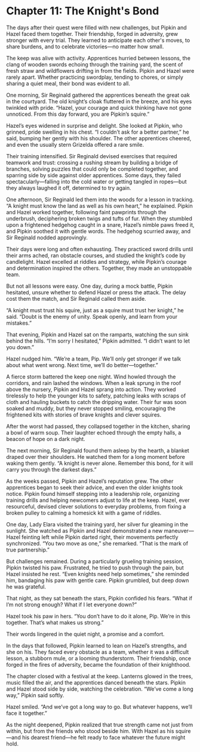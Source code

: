 # Chapter 11: The Knight's Bond

The days after their quest were filled with new challenges, but Pipkin and Hazel faced them together. Their friendship, forged in adversity, grew stronger with every trial. They learned to anticipate each other's moves, to share burdens, and to celebrate victories—no matter how small.

The keep was alive with activity. Apprentices hurried between lessons, the clang of wooden swords echoing through the training yard, the scent of fresh straw and wildflowers drifting in from the fields. Pipkin and Hazel were rarely apart. Whether practicing swordplay, tending to chores, or simply sharing a quiet meal, their bond was evident to all.

One morning, Sir Reginald gathered the apprentices beneath the great oak in the courtyard. The old knight’s cloak fluttered in the breeze, and his eyes twinkled with pride. “Hazel, your courage and quick thinking have not gone unnoticed. From this day forward, you are Pipkin’s squire.”

Hazel’s eyes widened in surprise and delight. She looked at Pipkin, who grinned, pride swelling in his chest. “I couldn’t ask for a better partner,” he said, bumping her gently with his shoulder. The other apprentices cheered, and even the usually stern Grizelda offered a rare smile.

Their training intensified. Sir Reginald devised exercises that required teamwork and trust: crossing a rushing stream by building a bridge of branches, solving puzzles that could only be completed together, and sparring side by side against older apprentices. Some days, they failed spectacularly—falling into the cold water or getting tangled in ropes—but they always laughed it off, determined to try again.

One afternoon, Sir Reginald led them into the woods for a lesson in tracking. “A knight must know the land as well as his own heart,” he explained. Pipkin and Hazel worked together, following faint pawprints through the underbrush, deciphering broken twigs and tufts of fur. When they stumbled upon a frightened hedgehog caught in a snare, Hazel’s nimble paws freed it, and Pipkin soothed it with gentle words. The hedgehog scurried away, and Sir Reginald nodded approvingly.

Their days were long and often exhausting. They practiced sword drills until their arms ached, ran obstacle courses, and studied the knight’s code by candlelight. Hazel excelled at riddles and strategy, while Pipkin’s courage and determination inspired the others. Together, they made an unstoppable team.

But not all lessons were easy. One day, during a mock battle, Pipkin hesitated, unsure whether to defend Hazel or press the attack. The delay cost them the match, and Sir Reginald called them aside.

“A knight must trust his squire, just as a squire must trust her knight,” he said. “Doubt is the enemy of unity. Speak openly, and learn from your mistakes.”

That evening, Pipkin and Hazel sat on the ramparts, watching the sun sink behind the hills. “I’m sorry I hesitated,” Pipkin admitted. “I didn’t want to let you down.”

Hazel nudged him. “We’re a team, Pip. We’ll only get stronger if we talk about what went wrong. Next time, we’ll do better—together.”

A fierce storm battered the keep one night. Wind howled through the corridors, and rain lashed the windows. When a leak sprung in the roof above the nursery, Pipkin and Hazel sprang into action. They worked tirelessly to help the younger kits to safety, patching leaks with scraps of cloth and hauling buckets to catch the dripping water. Their fur was soon soaked and muddy, but they never stopped smiling, encouraging the frightened kits with stories of brave knights and clever squires.

After the worst had passed, they collapsed together in the kitchen, sharing a bowl of warm soup. Their laughter echoed through the empty halls, a beacon of hope on a dark night.

The next morning, Sir Reginald found them asleep by the hearth, a blanket draped over their shoulders. He watched them for a long moment before waking them gently. “A knight is never alone. Remember this bond, for it will carry you through the darkest days.”

As the weeks passed, Pipkin and Hazel’s reputation grew. The other apprentices began to seek their advice, and even the older knights took notice. Pipkin found himself stepping into a leadership role, organizing training drills and helping newcomers adjust to life at the keep. Hazel, ever resourceful, devised clever solutions to everyday problems, from fixing a broken pulley to calming a homesick kit with a game of riddles.

One day, Lady Elara visited the training yard, her silver fur gleaming in the sunlight. She watched as Pipkin and Hazel demonstrated a new maneuver—Hazel feinting left while Pipkin darted right, their movements perfectly synchronized. “You two move as one,” she remarked. “That is the mark of true partnership.”

But challenges remained. During a particularly grueling training session, Pipkin twisted his paw. Frustrated, he tried to push through the pain, but Hazel insisted he rest. “Even knights need help sometimes,” she reminded him, bandaging his paw with gentle care. Pipkin grumbled, but deep down he was grateful.

That night, as they sat beneath the stars, Pipkin confided his fears. “What if I’m not strong enough? What if I let everyone down?”

Hazel took his paw in hers. “You don’t have to do it alone, Pip. We’re in this together. That’s what makes us strong.”

Their words lingered in the quiet night, a promise and a comfort.

In the days that followed, Pipkin learned to lean on Hazel’s strengths, and she on his. They faced every obstacle as a team, whether it was a difficult lesson, a stubborn mule, or a looming thunderstorm. Their friendship, once forged in the fires of adversity, became the foundation of their knighthood.

The chapter closed with a festival at the keep. Lanterns glowed in the trees, music filled the air, and the apprentices danced beneath the stars. Pipkin and Hazel stood side by side, watching the celebration. “We’ve come a long way,” Pipkin said softly.

Hazel smiled. “And we’ve got a long way to go. But whatever happens, we’ll face it together.”

As the night deepened, Pipkin realized that true strength came not just from within, but from the friends who stood beside him. With Hazel as his squire—and his dearest friend—he felt ready to face whatever the future might hold.
